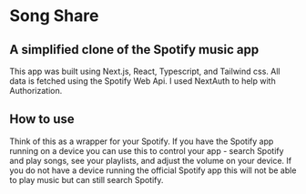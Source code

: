 # Song Share

## A simplified clone of the Spotify music app

This app was built using Next.js, React, Typescript, and Tailwind css. All data is fetched using the Spotify Web Api.
I used NextAuth to help with Authorization.

## How to use

Think of this as a wrapper for your Spotify. If you have the Spotify app running on a device you can use this to
control your app - search Spotify and play songs, see your playlists, and adjust the volume on your device. If you
do not have a device running the official Spotify app this will not be able to play music but can still search Spotify.
